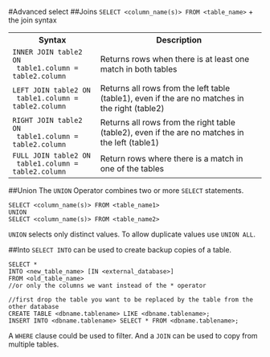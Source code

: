 #Advanced select
##Joins
`SELECT <column_name(s)> FROM <table_name>` + the join syntax
<table>
  <tr>
    <th>Syntax</th>
    <th>Description</th>
  </tr>
  <tr>
    <td><code>INNER JOIN table2 ON<br> table1.column = table2.column</code></td>
    <td>Returns rows when there is at least one match in both tables</td>
  </tr>
  <tr>
    <td><code>LEFT JOIN table2 ON<br> table1.column = table2.column</code></td>
    <td>Returns all rows from the left table (table1), even if the are no matches in the right (table2)</td>
  </tr>
  <tr>
    <td><code>RIGHT JOIN table2 ON<br> table1.column = table2.column</code></td>
    <td>Returns all rows from the right table (table2), even if the are no matches in the left (table1)</td>
  </tr>
  <tr>
    <td><code>FULL JOIN table2 ON<br> table1.column = table2.column</code></td>
    <td>Return rows where there is a match in one of the tables</td>
  </tr>
</table>

##Union
The `UNION` Operator combines two or more `SELECT` statements.

	SELECT <column_name(s)> FROM <table_name1>
	UNION
	SELECT <column_name(s)> FROM <table_name2>
	
`UNION` selects only distinct values. To allow duplicate values use `UNION ALL`.

##Into
`SELECT INTO` can be used to create backup copies of a table.

	SELECT *
	INTO <new_table_name> [IN <external_database>]
	FROM <old_table_name>	
	//or only the columns we want instead of the * operator
	
	//first drop the table you want to be replaced by the table from the other database
	CREATE TABLE <dbname.tablename> LIKE <dbname.tablename>;
	INSERT INTO <dbname.tablename> SELECT * FROM <dbname.tablename>;


A `WHERE` clause could be used to filter. And a `JOIN` can be used to copy from multiple tables.
